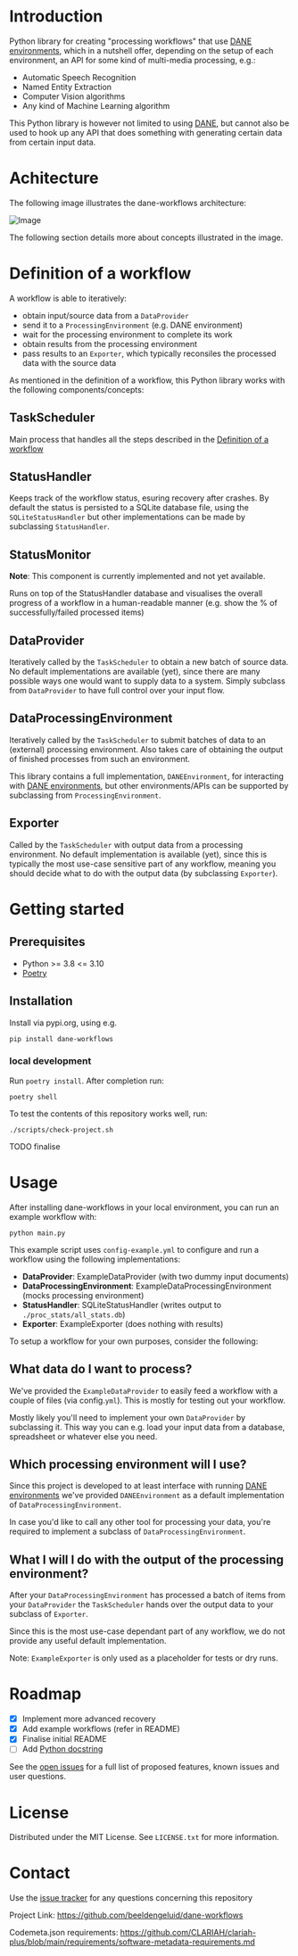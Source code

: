 # Introduction

Python library for creating "processing workflows" that use [DANE environments](https://github.com/beeldengeluid/dane-environments), which in a nutshell offer, depending on the setup of each environment, an API for some kind of multi-media processing, e.g.:

* Automatic Speech Recognition
* Named Entity Extraction
* Computer Vision algorithms
* Any kind of Machine Learning algorithm

This Python library is however not limited to using [DANE](https://github.com/CLARIAH/DANE), but cannot also be used to hook up any API that does something with generating certain data from certain input data.

# Achitecture

The following image illustrates the dane-workflows architecture:

![Image](architecture.png)

The following section details more about concepts illustrated in the image.

# Definition of a workflow

A workflow is able to iteratively:
- obtain input/source data from a `DataProvider`
- send it to a `ProcessingEnvironment` (e.g. DANE environment)
- wait for the processing environment to complete its work
- obtain results from the processing environment
- pass results to an `Exporter`, which typically reconsiles the processed data with the source data     

As mentioned in the definition of a workflow, this Python library works with the following components/concepts:

## TaskScheduler

Main process that handles all the steps described in the [Definition of a workflow]()

## StatusHandler

Keeps track of the workflow status, esuring recovery after crashes. By default the status is persisted to a SQLite database file, using the `SQLiteStatusHandler` but other implementations can be made by subclassing `StatusHandler`. 

## StatusMonitor

**Note**: This component is currently implemented and not yet available. 

Runs on top of the StatusHandler database and visualises the overall progress of a workflow in a human-readable manner (e.g. show the % of successfully/failed processed items)

## DataProvider

Iteratively called by the `TaskScheduler` to obtain a new batch of source data. No default implementations are available (yet), since there are many possible ways one would want to supply data to a system. Simply subclass from `DataProvider` to have full control over your input flow.

## DataProcessingEnvironment

Iteratively called by the `TaskScheduler` to submit batches of data to an (external) processing environment. Also takes care of obtaining the output of finished processes from such an environment.

This library contains a full implementation, `DANEEnvironment`, for interacting with [DANE environments](https://github.com/beeldengeluid/dane-environments), but other environments/APIs can be supported by subclassing from `ProcessingEnvironment`.

## Exporter

Called by the `TaskScheduler` with output data from a processing environment. No default implementation is available (yet), since this is typically the most use-case sensitive part of any workflow, meaning you should decide what to do with the output data (by subclassing `Exporter`).

# Getting started

## Prerequisites

* Python >= 3.8 <= 3.10
* [Poetry](https://python-poetry.org/)

## Installation

Install via pypi.org, using e.g.

```
pip install dane-workflows
```

### local development

Run `poetry install`. After completion run:

```
poetry shell
```

To test the contents of this repository works well, run:

```
./scripts/check-project.sh
```

TODO finalise

# Usage

After installing dane-workflows in your local environment, you can run an example workflow with:

```
python main.py
```

This example script uses `config-example.yml` to configure and run a workflow using the following implementations:

- **DataProvider**: ExampleDataProvider (with two dummy input documents)
- **DataProcessingEnvironment**: ExampleDataProcessingEnvironment (mocks processing environment)
- **StatusHandler**: SQLiteStatusHandler (writes output to `./proc_stats/all_stats.db`)
- **Exporter**: ExampleExporter (does nothing with results)

To setup a workflow for your own purposes, consider the following:

## What data do I want to process?

We've provided the `ExampleDataProvider` to easily feed a workflow with a couple of files (via config.`yml`). This is mostly for testing out your workflow.

Mostly likely you'll need to implement your own `DataProvider` by subclassing it. This way you can e.g. load your input data from a database, spreadsheet or whatever else you need.

## Which processing environment will I use?

Since this project is developed to at least interface with running [DANE environments](https://github.com/beeldengeluid/dane-environments) we've provided `DANEEnvironment` as a default implementation of `DataProcessingEnvironment`.

In case you'd like to call any other tool for processing your data, you're required to implement a subclass of `DataProcessingEnvironment`.

## What I will I do with the output of the processing environment?

After your `DataProcessingEnvironment` has processed a batch of items from your `DataProvider` the `TaskScheduler` hands over the output data to your subclass of `Exporter`. 

Since this is the most use-case dependant part of any workflow, we do not provide any useful default implementation. 

Note: `ExampleExporter` is only used as a placeholder for tests or dry runs.

# Roadmap

- [x] Implement more advanced recovery
- [x] Add example workflows (refer in README)
- [x] Finalise initial README
- [ ] Add [Python docstring](https://www.askpython.com/python/python-docstring)

See the [open issues](https://github.com/beeldengeluid/dane-workflows/issues) for a full list of proposed features, known issues and user questions.


# License
Distributed under the MIT License. See `LICENSE.txt` for more information.


# Contact
Use the [issue tracker](https://github.com/beeldengeluid/dane-workflows/issues) for any questions concerning this repository

Project Link: https://github.com/beeldengeluid/dane-workflows

Codemeta.json requirements: https://github.com/CLARIAH/clariah-plus/blob/main/requirements/software-metadata-requirements.md